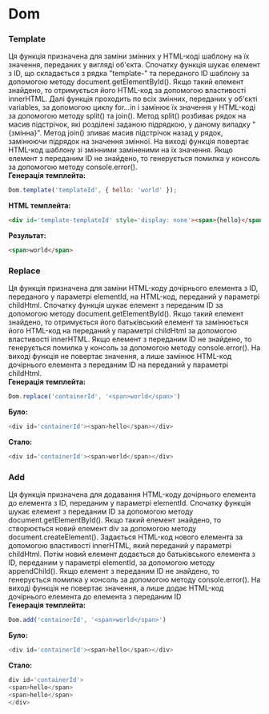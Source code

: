 # Dom
### Template <br>
Ця функція призначена для заміни змінних у HTML-коді шаблону на їх значення, переданих у вигляді об'єкта.
Спочатку функція шукає елемент з ID, що складається з рядка "template-" та переданого ID шаблону за допомогою методу document.getElementById(). Якщо такий елемент знайдено, то отримується його HTML-код за допомогою властивості innerHTML.
Далі функція проходить по всіх змінних, переданих у об'єкті variables, за допомогою циклу for...in і замінює їх значення у HTML-коді за допомогою методу split() та join(). Метод split() розбиває рядок на масив підстрічок, які розділені заданою підрядкою, у даному випадку "{змінна}". Метод join() зливає масив підстрічок назад у рядок, замінюючи підрядок на значення змінної.
На виході функція повертає HTML-код шаблону зі змінними заміненими на їх значення.
Якщо елемент з переданим ID не знайдено, то генерується помилка у консоль за допомогою методу console.error().<br>
**Генерація темплейта:**
```javascript
Dom.template('templateId', { hello: 'world' }); 
```
**HTML темплейта:**
```html
<div id='template-templateId' style='display: none'><span>{hello}</span></div>
```

**Результат:**<br>
```html
<span>world</span>
```
### Replace <br>
Ця функція призначена для заміни HTML-коду дочірнього елемента з ID, переданого у параметрі elementId, на HTML-код, переданий у параметрі childHtml. 
Спочатку функція шукає елемент з переданим ID за допомогою методу document.getElementById(). Якщо такий елемент знайдено, то отримується його батьківський елемент та замінюється його HTML-код на переданий у параметрі childHtml за допомогою властивості innerHTML. 
Якщо елемент з переданим ID не знайдено, то генерується помилка у консоль за допомогою методу console.error(). 
На виході функція не повертає значення, а лише замінює HTML-код дочірнього елемента з переданим ID на переданий у параметрі childHtml.<br>
**Генерація темплейта:**
```javascript
Dom.replace('containerId', '<span>world</span>')
```
**Було:**
```javascript
<div id='containerId'><span>hello</span></div>
```
**Стало:**
```javascript
<div id='containerId'><span>world</span></div>
```
### Add <br>
Ця функція призначена для додавання HTML-коду дочірнього елемента до елемента з ID, переданим у параметрі elementId. 
Спочатку функція шукає елемент з переданим ID за допомогою методу document.getElementById(). Якщо такий елемент знайдено, то створюється новий елемент div за допомогою методу document.createElement(). Задається HTML-код нового елемента за допомогою властивості innerHTML, який переданий у параметрі childHtml. 
Потім новий елемент додається до батьківського елемента з ID, переданим у параметрі elementId, за допомогою методу appendChild(). 
Якщо елемент з переданим ID не знайдено, то генерується помилка у консоль за допомогою методу console.error(). 
На виході функція не повертає значення, а лише додає HTML-код дочірнього елемента до елемента з переданим ID <br>
**Генерація темплейта:**
```javascript
Dom.add('containerId', '<span>world</span>')
```
**Було:**
```javascript
<div id='containerId'><span>hello</span></div>
```
**Стало:**
```javascript
div id='containerId'>
<span>hello</span>
<span>hello</span>
</div>
```
